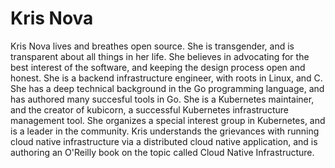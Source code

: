 # Kris Nova

Kris Nova lives and breathes open source.
She is transgender, and is transparent about all things in her life.
She believes in advocating for the best interest of the software, and keeping the design process open and honest.
She is a backend infrastructure engineer, with roots in Linux, and C.
She has a deep technical background in the Go programming language, and has authored many succesful tools in Go.
She is a Kubernetes maintainer, and the creator of kubicorn, a successful Kubernetes infrastructure management tool.
She organizes a special interest group in Kubernetes, and is a leader in the community. 
Kris understands the grievances with running cloud native infrastructure via a distributed cloud native application, and is authoring an O'Reilly book on the topic called Cloud Native Infrastructure.
